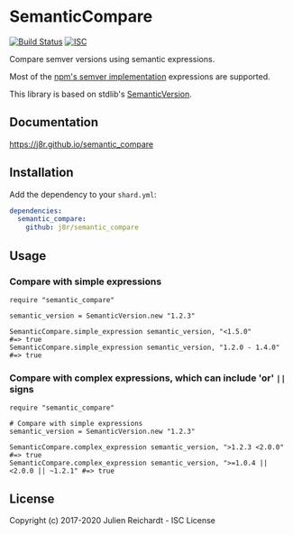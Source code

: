 # SemanticCompare

[![Build Status](https://cloud.drone.io/api/badges/j8r/semantic_compare/status.svg)](https://cloud.drone.io/j8r/semantic_compare)
[![ISC](https://img.shields.io/badge/License-ISC-blue.svg?style=flat-square)](https://en.wikipedia.org/wiki/ISC_license)

Compare semver versions using semantic expressions.

Most of the [npm's semver implementation](https://www.npmjs.com/package/semver) expressions are supported.

This library is based on stdlib's [SemanticVersion](https://crystal-lang.org/api/master/SemanticVersion.html).

## Documentation

https://j8r.github.io/semantic_compare

## Installation

Add the dependency to your `shard.yml`:

```yaml
dependencies:
  semantic_compare:
    github: j8r/semantic_compare
```

## Usage

### Compare with simple expressions

```crystal
require "semantic_compare"

semantic_version = SemanticVersion.new "1.2.3"

SemanticCompare.simple_expression semantic_version, "<1.5.0"        #=> true
SemanticCompare.simple_expression semantic_version, "1.2.0 - 1.4.0" #=> true
```

### Compare with complex expressions, which can include 'or' `||` signs
```crystal
require "semantic_compare"

# Compare with simple expressions
semantic_version = SemanticVersion.new "1.2.3"

SemanticCompare.complex_expression semantic_version, ">1.2.3 <2.0.0"               #=> true
SemanticCompare.complex_expression semantic_version, ">=1.0.4 || <2.0.0 || ~1.2.1" #=> true
```

## License

Copyright (c) 2017-2020 Julien Reichardt - ISC License
